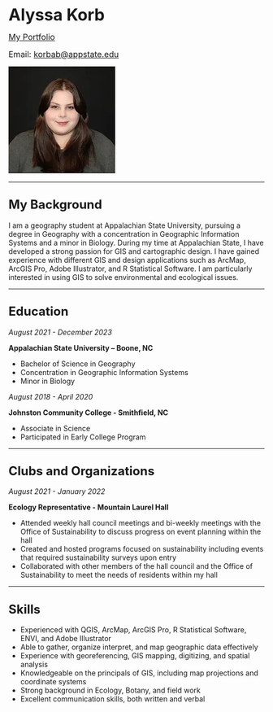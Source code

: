 <font size="6"> <b> Alyssa Korb </b> </font>

<font size="3"> <a href="https://korbab.wixsite.com/portfolio">My Portfolio</a> 

Email: korbab@appstate.edu </font>

![Portfolio Image](Portfolio-IMG-1.webp)
______________________________________
<font size="5">My Background </font>
-----------
I am a geography student at Appalachian State University, pursuing a degree in Geography with a concentration in Geographic Information Systems and a minor in Biology. During my time at Appalachian State, I have developed a strong passion for GIS and cartographic design. I have gained experience with different GIS and design applications such as ArcMap, ArcGIS Pro, Adobe Illustrator, and R Statistical Software. I am particularly interested in using GIS to solve environmental and ecological issues. 
_______________________________________
<font size="5">Education</font>
--------
<i> August 2021 - December 2023 </i>

<b> Appalachian State University – Boone, NC </b>
- Bachelor of Science in Geography
- Concentration in Geographic Information Systems
- Minor in Biology


<i> August 2018 - April 2020 </i>

<b> Johnston Community College - Smithfield, NC </b>
- Associate in Science
- Participated in Early College Program
_______________________________________
<font size="5">Clubs and Organizations</font>
----------
<i> August 2021 - January 2022 </i>

<b> Ecology Representative - Mountain Laurel Hall </b>
- Attended weekly hall council meetings and bi-weekly meetings with the Office of Sustainability to
discuss progress on event planning within the hall
- Created and hosted programs focused on sustainability including events that required sustainability
surveys upon entry
- Collaborated with other members of the hall council and the Office of Sustainability to meet the
needs of residents within my hall
_______________________________________
<font size="5">Skills</font>
-----------
- Experienced with QGIS, ArcMap, ArcGIS Pro, R Statistical Software, ENVI, and Adobe Illustrator
- Able to gather, organize interpret, and map geographic data effectively
- Experience with georeferencing, GIS mapping, digitizing, and spatial analysis
- Knowledgeable on the principals of GIS, including map projections and coordinate systems
- Strong background in Ecology, Botany, and field work
- Excellent communication skills, both written and verbal

